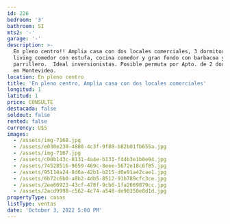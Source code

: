 ```yaml
---
id: 226
bedroom: '3'
bathroom: SI
mts2: '-'
garage: '-'
description: >-
  En pleno centro!! Amplia casa con dos locales comerciales, 3 dormitorios,
  living comedor con estufa, cocina comedor y gran fondo con barbacoa y
  parrillero.  Ideal inversionistas. Posible permuta por Apto. de 2 dormitorios
  en Montevideo.
location: En pleno centro
title: 'En pleno centro, Amplia casa con dos locales comerciales'
longitud: 1
latitud: 1
price: CONSULTE
destacada: false
soldout: false
rented: false
currency: U$S
images:
  - /assets/img-7168.jpg
  - /assets/e030e230-4808-4c3f-9f80-b82b01fb655a.jpg
  - /assets/img-7167.jpg
  - /assets/c00b143c-8131-4a4e-b131-f44b3e1b0e94.jpg
  - /assets/74528516-9659-469c-8eee-5672e18c6f85.jpg
  - /assets/95114a24-8d6a-42b1-b215-d6e91a42cae1.jpg
  - /assets/6b72c6b0-a8b2-4db5-8512-91b789cfc3ce.jpg
  - /assets/2ee66923-43cf-478f-9cb6-1fa2669879cc.jpg
  - /assets/2acd9998-c562-4c74-a548-de90350e8d1d.jpg
propertyType: casas
listType: ventas
date: 'October 3, 2022 5:00 PM'
---
```


